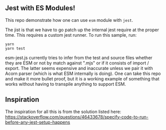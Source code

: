 ## Jest with ES Modules!

This repo demonstrate how one can use `esm` module with `jest`.

The jist is that we have to go patch up the internal jest require at the proper time. This requires a custom jest runner. To run this sample, run:

```
yarn
yarn test
```

esm-jest.js currently tries to infer from the test and source files whether they are ESM or not by match against ".mjs" or if it consists of import / export. The latter seems expensive and inaccurate unless we pair it with Acorn parser (which is what ESM internally is doing). One can take this repo and make it more bullet proof, but it is a working example of something that works without having to transpile anything to support ESM.

## Inspiration

The inspiration for all this is from the solution listed here: https://stackoverflow.com/questions/46433678/specify-code-to-run-before-any-jest-setup-happens